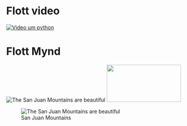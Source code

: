 # Flott video

[![Video um python](http://img.youtube.com/vi/Os0o3wzS_I/0.jpg)](http://www.youtube.com/watch?v=9Os0o3wzS_I)
# Flott Mynd

![The San Juan Mountains are beautiful](myndir/mountains.avif "San Juan Mountains")
<img src="myndir/mountains.avif" width="200" height="100">
<figure>
    <img src="/myndir/mountains.avif"
         alt="The San Juan Mountains are beautiful">
    <figcaption>San Juan Mountains</figcaption>
</figure>

